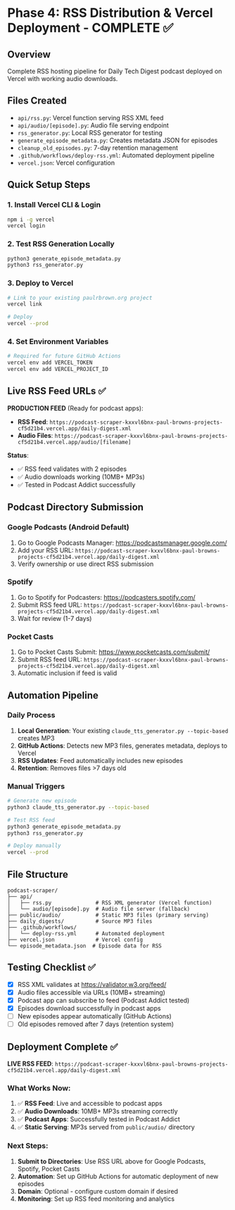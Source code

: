 # Phase 4: RSS Distribution & Vercel Deployment - COMPLETE ✅

## Overview
Complete RSS hosting pipeline for Daily Tech Digest podcast deployed on Vercel with working audio downloads.

## Files Created
- `api/rss.py`: Vercel function serving RSS XML feed
- `api/audio/[episode].py`: Audio file serving endpoint  
- `rss_generator.py`: Local RSS generator for testing
- `generate_episode_metadata.py`: Creates metadata JSON for episodes
- `cleanup_old_episodes.py`: 7-day retention management
- `.github/workflows/deploy-rss.yml`: Automated deployment pipeline
- `vercel.json`: Vercel configuration

## Quick Setup Steps

### 1. Install Vercel CLI & Login
```bash
npm i -g vercel
vercel login
```

### 2. Test RSS Generation Locally
```bash
python3 generate_episode_metadata.py
python3 rss_generator.py
```

### 3. Deploy to Vercel
```bash
# Link to your existing paulrbrown.org project
vercel link

# Deploy
vercel --prod
```

### 4. Set Environment Variables
```bash
# Required for future GitHub Actions
vercel env add VERCEL_TOKEN
vercel env add VERCEL_PROJECT_ID
```

## Live RSS Feed URLs ✅

**PRODUCTION FEED** (Ready for podcast apps):
- **RSS Feed**: `https://podcast-scraper-kxxvl6bnx-paul-browns-projects-cf5d21b4.vercel.app/daily-digest.xml`
- **Audio Files**: `https://podcast-scraper-kxxvl6bnx-paul-browns-projects-cf5d21b4.vercel.app/audio/[filename]`

**Status**: 
- ✅ RSS feed validates with 2 episodes
- ✅ Audio downloads working (10MB+ MP3s)
- ✅ Tested in Podcast Addict successfully

## Podcast Directory Submission

### Google Podcasts (Android Default)
1. Go to Google Podcasts Manager: https://podcastsmanager.google.com/
2. Add your RSS URL: `https://podcast-scraper-kxxvl6bnx-paul-browns-projects-cf5d21b4.vercel.app/daily-digest.xml`
3. Verify ownership or use direct RSS submission

### Spotify
1. Go to Spotify for Podcasters: https://podcasters.spotify.com/
2. Submit RSS feed URL: `https://podcast-scraper-kxxvl6bnx-paul-browns-projects-cf5d21b4.vercel.app/daily-digest.xml`
3. Wait for review (1-7 days)

### Pocket Casts
1. Go to Pocket Casts Submit: https://www.pocketcasts.com/submit/
2. Submit RSS feed URL: `https://podcast-scraper-kxxvl6bnx-paul-browns-projects-cf5d21b4.vercel.app/daily-digest.xml`
3. Automatic inclusion if feed is valid

## Automation Pipeline

### Daily Process
1. **Local Generation**: Your existing `claude_tts_generator.py --topic-based` creates MP3
2. **GitHub Actions**: Detects new MP3 files, generates metadata, deploys to Vercel
3. **RSS Updates**: Feed automatically includes new episodes
4. **Retention**: Removes files >7 days old

### Manual Triggers
```bash
# Generate new episode
python3 claude_tts_generator.py --topic-based

# Test RSS feed
python3 generate_episode_metadata.py
python3 rss_generator.py

# Deploy manually
vercel --prod
```

## File Structure
```
podcast-scraper/
├── api/
│   ├── rss.py              # RSS XML generator (Vercel function)
│   └── audio/[episode].py  # Audio file server (fallback)
├── public/audio/           # Static MP3 files (primary serving)
├── daily_digests/          # Source MP3 files  
├── .github/workflows/
│   └── deploy-rss.yml      # Automated deployment
├── vercel.json             # Vercel config
└── episode_metadata.json  # Episode data for RSS
```

## Testing Checklist ✅
- [x] RSS XML validates at https://validator.w3.org/feed/
- [x] Audio files accessible via URLs (10MB+ streaming)
- [x] Podcast app can subscribe to feed (Podcast Addict tested)
- [x] Episodes download successfully in podcast apps
- [ ] New episodes appear automatically (GitHub Actions)
- [ ] Old episodes removed after 7 days (retention system)

## Deployment Complete ✅

**LIVE RSS FEED**: `https://podcast-scraper-kxxvl6bnx-paul-browns-projects-cf5d21b4.vercel.app/daily-digest.xml`

### What Works Now:
1. ✅ **RSS Feed**: Live and accessible to podcast apps
2. ✅ **Audio Downloads**: 10MB+ MP3s streaming correctly  
3. ✅ **Podcast Apps**: Successfully tested in Podcast Addict
4. ✅ **Static Serving**: MP3s served from `public/audio/` directory

### Next Steps:
1. **Submit to Directories**: Use RSS URL above for Google Podcasts, Spotify, Pocket Casts
2. **Automation**: Set up GitHub Actions for automatic deployment of new episodes
3. **Domain**: Optional - configure custom domain if desired
4. **Monitoring**: Set up RSS feed monitoring and analytics